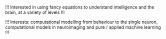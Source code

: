 !!! Interested in using fancy equations to understand intelligence and the brain, at a variety of levels !!!

!!! Interests: computational modelling from behaviour to the single neuron, computational models in neuroimaging and pure / applied machine learning !!!
